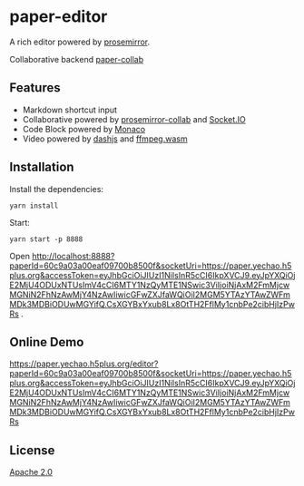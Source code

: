 # paper-editor

A rich editor powered by [prosemirror](https://github.com/ProseMirror).

Collaborative backend [paper-collab](https://github.com/li-yechao/paper-collab)

## Features

- Markdown shortcut input
- Collaborative powered by [prosemirror-collab](https://github.com/ProseMirror/prosemirror-collab) and [Socket.IO](https://socket.io)
- Code Block powered by [Monaco](https://github.com/Microsoft/monaco-editor)
- Video powered by [dashjs](https://github.com/Dash-Industry-Forum/dash.js) and [ffmpeg.wasm](https://github.com/ffmpegwasm/ffmpeg.wasm)

## Installation

Install the dependencies:

```shell
yarn install
```

Start:

```shell
yarn start -p 8888
```

Open <http://localhost:8888?paperId=60c9a03a00eaf09700b8500f&socketUri=https://paper.yechao.h5plus.org&accessToken=eyJhbGciOiJIUzI1NiIsInR5cCI6IkpXVCJ9.eyJpYXQiOjE2MjU4ODUxNTUsImV4cCI6MTY1NzQyMTE1NSwic3ViIjoiNjAxM2FmMjcwMGNiN2FhNzAwMjY4NzAwIiwicGFwZXJfaWQiOiI2MGM5YTAzYTAwZWFmMDk3MDBiODUwMGYifQ.CsXGYBxYxub8Lx8OtTH2FflMy1cnbPe2cibHjIzPwRs> .

## Online Demo

<https://paper.yechao.h5plus.org/editor?paperId=60c9a03a00eaf09700b8500f&socketUri=https://paper.yechao.h5plus.org&accessToken=eyJhbGciOiJIUzI1NiIsInR5cCI6IkpXVCJ9.eyJpYXQiOjE2MjU4ODUxNTUsImV4cCI6MTY1NzQyMTE1NSwic3ViIjoiNjAxM2FmMjcwMGNiN2FhNzAwMjY4NzAwIiwicGFwZXJfaWQiOiI2MGM5YTAzYTAwZWFmMDk3MDBiODUwMGYifQ.CsXGYBxYxub8Lx8OtTH2FflMy1cnbPe2cibHjIzPwRs>

## License

[Apache 2.0](LICENSE)
